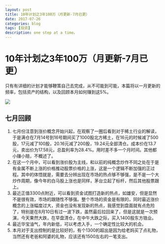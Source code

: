 ```yaml
---
layout: post
title: 10年计划之3年100万（月更新-7月已更）
date: 2017-07-26
categories: blog
tags: [投资]
description: one step at a time。
---
```


# 10年计划之3年100万（月更新-7月已更）

只有有详细的计划才能够鞭策自己去完成，从不可能到可能，本篇将以一月更新的频率，包括资产的结构，以及回顾本月如何赚到这5%。

![](http://oam2zfeyb.bkt.clouddn.com/JUly.png)

## 七月回顾

1. 七月份注意到涨价概念开始兴起，在观察了一圈后看到对于稀土行业的解读，于是满仓在7月14号到16号期间买了1000股北方稀土，在16元的时候减了500股，17元减了100股，20.16元减了200股，19.24元全部清仓。成本价在13.7元，卖出价为17.58元，总盈利率为28.4%。用时差不多一个月时间。其他都小赚小赔，不概述了。
2. 在这一个月中，可以看到涨价股为主线，和以前的纯概念炒作不同之处在于是有金属不断上涨的价格推动股票价格的上涨，这是一个逻辑不断加强的正过程。其中的体悟就是，需要去分辨出现在市场的热点够不够强，是不是一个大炒作周期，像今年的白马股上涨也是同样，茅台立起了标杆，然后其他股票跟上。
3. 最近正值3300点附近，可以看到资金试图打造新的热点，如雄安，但是显然不是很有效，市场的跟随性不够强。整个市场的资金是有限的，同时最近涨价概念的上涨幅度过大，资金也没有发现新的热点，我感觉到盘面就有点危险了，特别是在8月10日有过一波下跌，虽然最后拉回来了，但是这就是一次预演，今天果然大跌，在早盘清仓，在中午大跌之际，买入1400股东方锆业。
4. 最近华宝油气，年内新低，可以考虑入手，一个确定性比较大的机会。
5. 本月对于支出控制的是比较好的，有个1300的超出是因为给老妈买了点礼物，当然还有老爸和阿婆的礼物，应该还有1500左右的一笔支出。